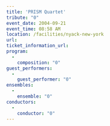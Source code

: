 ```yaml
---
title: 'PRISM Quartet'
tribute: "0"
event_date: 2004-09-21
event_time: 08:58 AM
location: /facilities/nyack-new-york
url: 
ticket_information_url: 
program: 
  -
    composition: "0"
guest_performers: 
  -
    guest_performer: "0"
ensembles: 
  -
    ensemble: "0"
conductors: 
  -
    conductor: "0"
---
```


